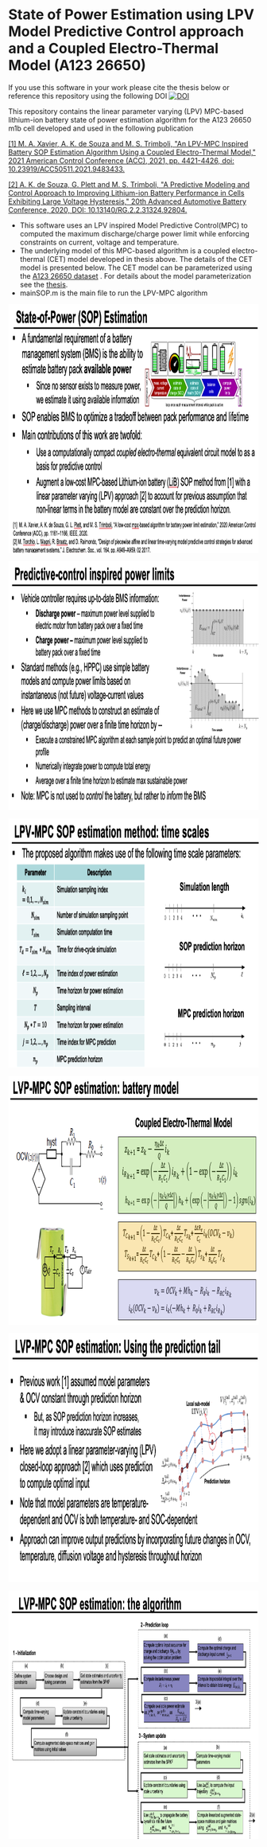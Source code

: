 # State of Power Estimation using LPV Model Predictive Control approach and a Coupled Electro-Thermal Model (A123 26650)

If you use this software in your work please cite the thesis below or reference this repository using the following DOI
<a href="https://zenodo.org/badge/latestdoi/409797545"><img src="https://zenodo.org/badge/409797545.svg" alt="DOI"></a>

This repository contains the linear parameter varying (LPV) MPC-based lithium-ion battery state of power estimation algorithm for the A123 26650 m1b cell developed and used in the following publication

 <a href="https://ieeexplore.ieee.org/document/9483433">[1] M. A. Xavier, A. K. de Souza and M. S. Trimboli, "An LPV-MPC Inspired Battery SOP Estimation Algorithm Using a Coupled Electro-Thermal Model," 2021 American Control Conference (ACC), 2021, pp. 4421-4426, doi: 10.23919/ACC50511.2021.9483433.</a>

 <a href="https://www.researchgate.net/publication/345630376_A_Predictive_Modeling_and_Control_Approach_to_Improving_Lithium-ion_Battery_Performance_in_Cells_Exhibiting_Large_Voltage_Hysteresis?channel=doi&linkId=5fa96cbc458515157bf7485d&showFulltext=true">[2] A. K. de Souza, G. Plett and M. S. Trimboli, "A Predictive Modeling and Control Approach to Improving Lithium-ion Battery Performance in Cells Exhibiting Large Voltage Hysteresis," 20th Advanced Automotive Battery Conference, 2020, DOI: 10.13140/RG.2.2.31324.92804.</a>

- This software uses an LPV inspired Model Predictive Control(MPC) to computed the maximum discharge/charge power limit while enforcing constraints on current, voltage and temperature. 
- The underlying model of this MPC-based algorithm is a coupled electro-thermal (CET) model developed in thesis above. The details of the CET model is presented below. The CET model can be parameterized using the <a href="https://data.mendeley.com/datasets/p8kf893yv3/1">A123 26650 dataset</a> . For details about the model parameterization see the <a href="https://mountainscholar.org/handle/10976/167269">thesis</a>.<br/>
- mainSOP.m is the main file to run the LPV-MPC algorithm


<p align="center">
 <a href="https://github.com/aloisiohks/A123_26650_StateOfPowerEstimation_LPV_MPC/blob/main/slides/Snip1.png"><img src="https://github.com/aloisiohks/A123_26650_StateOfPowerEstimation_LPV_MPC/blob/main/slides/Snip1.png" width="900" height="500"/></a>
</p>

<p align="center">
 <a href="https://github.com/aloisiohks/A123_26650_StateOfPowerEstimation_LPV_MPC/blob/main/slides/Snip2.png"><img src="https://github.com/aloisiohks/A123_26650_StateOfPowerEstimation_LPV_MPC/blob/main/slides/Snip2.png" width="900" height="500"/></a>
</p>

<p align="center">
 <a href="https://github.com/aloisiohks/A123_26650_StateOfPowerEstimation_LPV_MPC/blob/main/slides/Snip3.png"><img src="https://github.com/aloisiohks/A123_26650_StateOfPowerEstimation_LPV_MPC/blob/main/slides/Snip3.png" width="900" height="500"/></a>
</p>

<p align="center">
 <a href="https://github.com/aloisiohks/A123_26650_StateOfPowerEstimation_LPV_MPC/blob/main/slides/Snip4.png"><img src="https://github.com/aloisiohks/A123_26650_StateOfPowerEstimation_LPV_MPC/blob/main/slides/Snip4.png" width="900" height="500"/></a>
</p>

<p align="center">
 <a href="https://github.com/aloisiohks/A123_26650_StateOfPowerEstimation_LPV_MPC/blob/main/slides/Snip5.png"><img src="https://github.com/aloisiohks/A123_26650_StateOfPowerEstimation_LPV_MPC/blob/main/slides/Snip5.png" width="900" height="500"/></a>
</p>

<p align="center">
 <a href="https://github.com/aloisiohks/A123_26650_StateOfPowerEstimation_LPV_MPC/blob/main/slides/Snip6.png"><img src="https://github.com/aloisiohks/A123_26650_StateOfPowerEstimation_LPV_MPC/blob/main/slides/Snip6.png" width="900" height="500"/></a>
</p>



